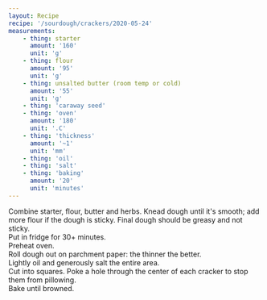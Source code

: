 ```yaml
---
layout: Recipe
recipe: '/sourdough/crackers/2020-05-24'
measurements:
    - thing: starter
      amount: '160'
      unit: 'g'
    - thing: flour
      amount: '95'
      unit: 'g'
    - thing: unsalted butter (room temp or cold)
      amount: '55'
      unit: 'g'
    - thing: 'caraway seed'
    - thing: 'oven'
      amount: '180'
      unit: '.C'
    - thing: 'thickness'
      amount: '~1'
      unit: 'mm'
    - thing: 'oil'
    - thing: 'salt'
    - thing: 'baking'
      amount: '20'
      unit: 'minutes'
---
```

Combine starter, flour, butter and herbs. Knead dough until it's smooth; add more flour if the dough is sticky. Final dough should be greasy and not sticky.
<br/>
Put in fridge for 30+ minutes.
<br/>
Preheat oven.
<br/>
Roll dough out on parchment paper: the thinner the better.
<br/>
Lightly oil and generously salt the entire area.
<br/>
Cut into squares. Poke a hole through the center of each cracker to stop them from pillowing.
<br/>
Bake until browned.